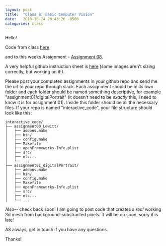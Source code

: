 ```yaml
---
layout: post
title:  "Class 8: Basic Computer Vision"
date:   2018-10-24 20:43:20 -0500
categories: class
---
```


Hello!

Code from class [here](https://github.com/ajbajb/ARTTECH3135-fall2018/tree/master/code_day08)

and to this weeks Assignment - [Assignment 08](https://ajbajb.github.io/ARTTECH3135-fall2018/assignments/08a).

A very helpful github instruction sheet is [here](https://github.com/ajbajb/ARTTECH3135-fall2018/blob/master/lessons2018/usingGithub.md) (some images aren't sizing correctly, but working on it!).

Please post your completed assignments in your github repo and send me the url to your repo through slack.
Each assignment should be in its own folder and each folder should be named something descriptive, for example "assignment01/digitalPortrait" (it doesn't need to be _exactly_ this, I need to know it is for assignment 01). Inside this folder should be all the necessary files.
If your repo is named "interactive_code", your file structure should look like this:

```
interactive_code/
├── assignment00_Lewitt/
│   ├── addons.make
│   ├── bin/
│   ├── config.make
│   ├── Makefile
│   ├── openFrameworks-Info.plist
│   ├── src/
│   ├── etc...
│   └── ...
├── assignment01_digitalPortrait/
│   ├── addons.make
│   ├── bin/
│   ├── config.make
│   ├── Makefile
│   ├── openFrameworks-Info.plist
│   └── src/
│   ├── etc...
│   └── ...
```

Also-- check back soon! I am going to post code that creates a _real_ working 3d mesh from background-substracted pixels. It will be up soon, sorry it is late!

AS always, get in touch if you have any questions.


Thanks!
